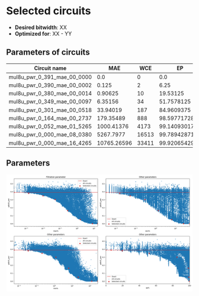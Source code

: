
Selected circuits
===================
 - **Desired bitwidth**: XX
 - **Optimized for**: XX - YY


Parameters of circuits
----------------------------

| Circuit name | MAE | WCE | EP | MRE | Download |
| --- |  --- | --- | --- | --- | --- | 
| mul8u_pwr_0_391_mae_00_0000 | 0.0 | 0 | 0.0 | 0.0 |  [Verilog](mul8u_pwr_0_391_mae_00_0000.v) [C](mul8u_pwr_0_391_mae_00_0000.c) |
| mul8u_pwr_0_390_mae_00_0002 | 0.125 | 2 | 6.25 | 0.0052957238 |  [Verilog](mul8u_pwr_0_390_mae_00_0002.v) [C](mul8u_pwr_0_390_mae_00_0002.c) |
| mul8u_pwr_0_380_mae_00_0014 | 0.90625 | 10 | 19.53125 | 0.0331777901 |  [Verilog](mul8u_pwr_0_380_mae_00_0014.v) [C](mul8u_pwr_0_380_mae_00_0014.c) |
| mul8u_pwr_0_349_mae_00_0097 | 6.35156 | 34 | 51.7578125 | 0.2009192796 |  [Verilog](mul8u_pwr_0_349_mae_00_0097.v) [C](mul8u_pwr_0_349_mae_00_0097.c) |
| mul8u_pwr_0_301_mae_00_0518 | 33.94019 | 187 | 84.9609375 | 1.2218503865 |  [Verilog](mul8u_pwr_0_301_mae_00_0518.v) [C](mul8u_pwr_0_301_mae_00_0518.c) |
| mul8u_pwr_0_164_mae_00_2737 | 179.35489 | 888 | 98.5977172852 | 6.2697124694 |  [Verilog](mul8u_pwr_0_164_mae_00_2737.v) [C](mul8u_pwr_0_164_mae_00_2737.c) |
| mul8u_pwr_0_052_mae_01_5265 | 1000.41376 | 4173 | 99.1409301758 | 21.9450561904 |  [Verilog](mul8u_pwr_0_052_mae_01_5265.v) [C](mul8u_pwr_0_052_mae_01_5265.c) |
| mul8u_pwr_0_000_mae_08_0380 | 5267.7977 | 16513 | 99.7894287109 | 126.976937328 |  [Verilog](mul8u_pwr_0_000_mae_08_0380.v) [C](mul8u_pwr_0_000_mae_08_0380.c) |
| mul8u_pwr_0_000_mae_16_4265 | 10765.26596 | 33411 | 99.9206542969 | 273.171936268 |  [Verilog](mul8u_pwr_0_000_mae_16_4265.v) [C](mul8u_pwr_0_000_mae_16_4265.c) |

Parameters
--------------
![Parameters figure](fig.png)
         